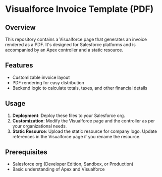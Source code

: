 # Visualforce Invoice Template (PDF)

## Overview
This repository contains a Visualforce page that generates an invoice rendered as a PDF. It's designed for Salesforce platforms and is accompanied by an Apex controller and a static resource.

## Features
- Customizable invoice layout
- PDF rendering for easy distribution
- Backend logic to calculate totals, taxes, and other financial details

## Usage
1. **Deployment**: Deploy these files to your Salesforce org.
2. **Customization**: Modify the Visualforce page and the controller as per your organizational needs.
3. **Static Resource**: Upload the static resource for company logo. Update references in the Visualforce page if you rename the resource.

## Prerequisites
- Salesforce org (Developer Edition, Sandbox, or Production)
- Basic understanding of Apex and Visualforce

